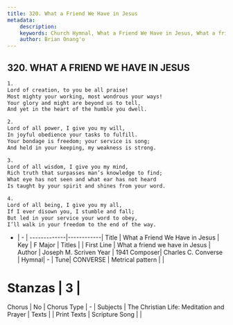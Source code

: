 ```yaml
---
title: 320. What a Friend We Have in Jesus
metadata:
    description: 
    keywords: Church Hymnal, What a Friend We Have in Jesus, What a friend we have in Jesus, 
    author: Brian Onang'o
---
```



## 320. WHAT A FRIEND WE HAVE IN JESUS

```txt
1.
Lord of creation, to you be all praise!
Most mighty your working, most wondrous your ways!
Your glory and might are beyond us to tell,
And yet in the heart of the humble you dwell.

2.
Lord of all power, I give you my will,
In joyful obedience your tasks to fulfill.
Your bondage is freedom; your service is song;
And held in your keeping, my weakness is strong.

3.
Lord of all wisdom, I give you my mind,
Rich truth that surpasses man’s knowledge to find;
What eye has not seen and what ear has not heard
Is taught by your spirit and shines from your word.

4.
Lord of all being, I give you my all,
If I ever disown you, I stumble and fall;
But led in your service your word to obey,
I’ll walk in your freedom to the end of the way.
```

- |   -  |
-------------|------------|
Title | What a Friend We Have in Jesus |
Key | F Major |
Titles |  |
First Line | What a friend we have in Jesus |
Author | Joseph M. Scriven
Year | 1941
Composer| Charles C. Converse |
Hymnal|  - |
Tune| CONVERSE |
Metrical pattern | |
# Stanzas | 3 |
Chorus | No |
Chorus Type | - |
Subjects | The Christian Life: Meditation and Prayer |
Texts |  |
Print Texts | 
Scripture Song |  |
  
